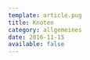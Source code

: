 ```yaml
---
template: article.pug
title: Knoten
category: allgemeines
date: 2016-11-15
available: false
---
```

